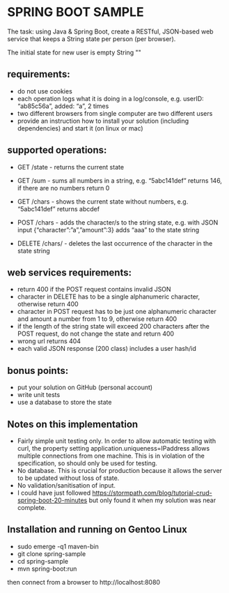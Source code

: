 # SPRING BOOT SAMPLE

The task: using Java & Spring Boot, create a RESTful, JSON-based web service that
keeps a String state per person (per browser).

The initial state for new user is empty String ""

## requirements:

- do not use cookies
- each operation logs what it is doing in a log/console, e.g. userID:  “ab85c56a”, added: “a”, 2 times
- two different browsers from single computer are two different users
- provide an instruction how to install your solution (including dependencies) and start it (on linux or mac)

## supported operations:

- GET /state - returns the current state

- GET /sum - sums all numbers in a string, e.g. “5abc141def” returns 146, if
there are no numbers return 0

- GET /chars - shows the current state without numbers, e.g. “5abc141def”
returns abcdef

- POST /chars - adds the character/s to the string state, e.g. with JSON
input {“character”:”a”,”amount”:3} adds “aaa” to the state string

- DELETE /chars/<character> - deletes the last occurrence of the character in
the state string

## web services requirements:

- return 400 if the POST request contains invalid JSON
- character in DELETE has to be a single alphanumeric character, otherwise return 400
- character in POST request has to be just one alphanumeric character and amount a number from 1 to 9, otherwise return 400
- if the length of the string state will exceed 200 characters after the POST request, do not change the state and return 400
- wrong url returns 404
- each valid JSON response (200 class) includes a user hash/id

## bonus points:

- put your solution on GitHub (personal account)
- write unit tests
- use a database to store the state

## Notes on this implementation
- Fairly simple unit testing only.  In order to allow automatic testing with curl, the property setting
   application.uniqueness=IPaddress allows multiple connections from one machine.  This is in
   violation of the specification, so should only be used for testing.
- No database.  This is crucial for production because it allows the server to be updated without
   loss of state.
- No validation/sanitisation of input.
- I could have just followed https://stormpath.com/blog/tutorial-crud-spring-boot-20-minutes but
   only found it when my solution was near complete.

## Installation and running on Gentoo Linux
- sudo emerge -q1 maven-bin
- git clone spring-sample
- cd spring-sample
- mvn spring-boot:run

then connect from a browser to http://localhost:8080

